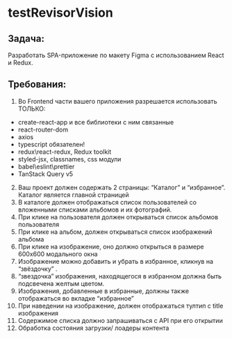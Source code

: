 # testRevisorVision
## Задача:        
Разработать SPA-приложение по макету Figma с использованием React и Redux.          

## Требования:

 1. Во Frontend части вашего приложения разрешается использовать ТОЛЬКО:          
  * create-react-app и все библиотеки с ним связанные
  * react-router-dom
  * axios 
  * typescript обязателен!
  * redux\react-redux, Redux toolkit
  * styled-jsx, classnames, css модули
  * babel\eslint\prettier
  * TanStack Query v5
2. Ваш проект должен содержать 2 страницы: “Каталог” и “избранное”. Каталог является главной страницей
3. В каталоге должен отображаться список пользователей со вложенными списками альбомов и их фотографий.
4. При клике на пользователя должен открываться список альбомов пользователя
5. При клике на альбом, должен открываться список изображений альбома
6. При клике на изображение, оно должно открыться в размере 600x600 модального окна
7. Изображение можно добавить и убрать в избранное, кликнув на “звёздочку” . 
8. “звездочка” изображения, находящегося в избранном должна быть подсвечена желтым цветом. 
9. Изображения, добавленные в избранные, должны также отображаться во вкладке “избранное” 
10. При наведении на изображение, должен отображаться тултип с title изображения
11. Содержимое списка должно запрашиваться с API при его открытии
12. Обработка состояния загрузки/ лоадеры контента

